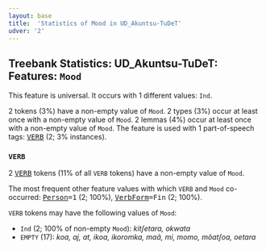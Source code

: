 ```yaml
---
layout: base
title:  'Statistics of Mood in UD_Akuntsu-TuDeT'
udver: '2'
---
```


## Treebank Statistics: UD_Akuntsu-TuDeT: Features: `Mood`

This feature is universal.
It occurs with 1 different values: `Ind`.

2 tokens (3%) have a non-empty value of `Mood`.
2 types (3%) occur at least once with a non-empty value of `Mood`.
2 lemmas (4%) occur at least once with a non-empty value of `Mood`.
The feature is used with 1 part-of-speech tags: <tt><a href="aqz_tudet-pos-VERB.html">VERB</a></tt> (2; 3% instances).

### `VERB`

2 <tt><a href="aqz_tudet-pos-VERB.html">VERB</a></tt> tokens (11% of all `VERB` tokens) have a non-empty value of `Mood`.

The most frequent other feature values with which `VERB` and `Mood` co-occurred: <tt><a href="aqz_tudet-feat-Person.html">Person</a></tt><tt>=1</tt> (2; 100%), <tt><a href="aqz_tudet-feat-VerbForm.html">VerbForm</a></tt><tt>=Fin</tt> (2; 100%).

`VERB` tokens may have the following values of `Mood`:

* `Ind` (2; 100% of non-empty `Mood`): <em>kitʃetara, okwata</em>
* `EMPTY` (17): <em>koa, aj, at, ikoa, ikoromka, maã, mi, momo, mõatʃoa, oetara</em>

